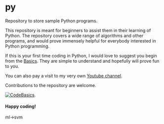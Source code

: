 # py
Repository to store sample Python programs.

This repository is meant for beginners to assist them in their learning of Python. The repository covers a wide range of algorithms and other programs, and would prove immensely helpful for everybody interested in Python programming.

If this is your first time coding in Python, I would love to suggest you begin from the [Basics](https://github.com/codebasics/py/tree/master/Basics). They are simple to understand and hopefully will prove fun to you.

You can also pay a visit to my very own [Youtube channel](https://www.youtube.com/channel/UCh9nVJoWXmFb7sLApWGcLPQ).

Contributions to the repository are welcome.

[![CodeBasics](https://yt3.ggpht.com/ytc/AAUvwnihwx4a5idwBTE5JFpXHb-ykyh-i1gXtFiGJYV1=s176-c-k-c0x00ffffff-no-rj)](https://www.youtube.com/channel/UCh9nVJoWXmFb7sLApWGcLPQ).

#### Happy coding!
ml->svm
